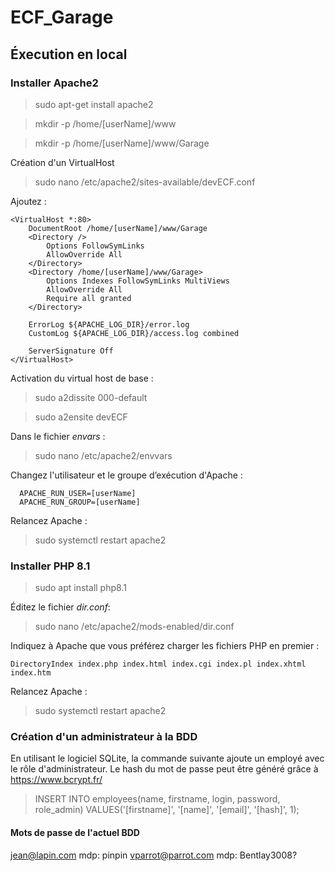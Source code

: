 # ECF_Garage

## Éxecution en local ##

### Installer Apache2 ###

> sudo apt-get install apache2

> mkdir -p /home/[userName]/www

> mkdir -p /home/[userName]/www/Garage

Création d'un VirtualHost

> sudo nano /etc/apache2/sites-available/devECF.conf

Ajoutez :

    <VirtualHost *:80>
        DocumentRoot /home/[userName]/www/Garage
        <Directory />
            Options FollowSymLinks
            AllowOverride All
        </Directory>
        <Directory /home/[userName]/www/Garage>
            Options Indexes FollowSymLinks MultiViews
            AllowOverride All
            Require all granted
        </Directory>

        ErrorLog ${APACHE_LOG_DIR}/error.log
        CustomLog ${APACHE_LOG_DIR}/access.log combined

        ServerSignature Off
    </VirtualHost>

Activation du virtual host de base :
> sudo a2dissite 000-default

> sudo a2ensite devECF

Dans le fichier _envars_ :
> sudo nano /etc/apache2/envvars

Changez l'utilisateur et le groupe d’exécution d'Apache :

      APACHE_RUN_USER=[userName]
      APACHE_RUN_GROUP=[userName]

Relancez Apache :
> sudo systemctl restart apache2

###  Installer PHP 8.1 ###

> sudo apt install php8.1

Éditez le fichier _dir.conf_:
> sudo nano /etc/apache2/mods-enabled/dir.conf

Indiquez à Apache que vous préférez charger les fichiers PHP en premier :

    DirectoryIndex index.php index.html index.cgi index.pl index.xhtml index.htm

Relancez Apache :

> sudo systemctl restart apache2

### Création d'un administrateur à la BDD ###
En utilisant le logiciel SQLite, la commande suivante ajoute un employé avec le rôle d'administrateur. Le hash du mot de passe peut être généré grâce à https://www.bcrypt.fr/

> INSERT INTO employees(name, firstname, login, password, role_admin) VALUES('[firstname]', '[name]', '[email]', '[hash]', 1);

####  Mots de passe de l'actuel BDD ####
jean@lapin.com mdp: pinpin
vparrot@parrot.com mdp: Bentlay3008?